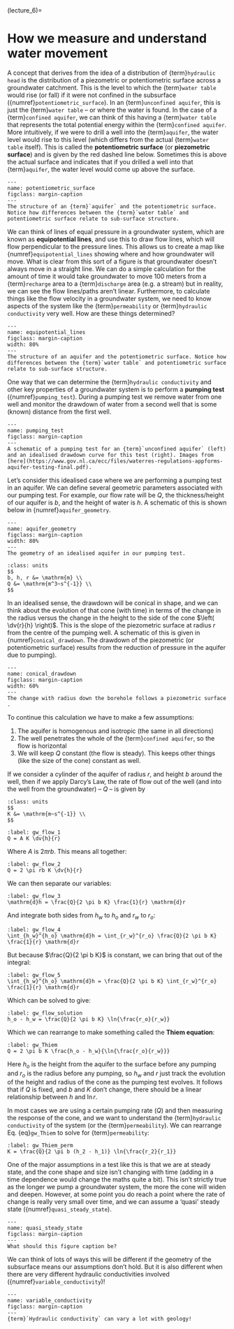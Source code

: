 <br><div style="page-break-before:always;"></div>

(lecture_6)=
# How we measure and understand water movement

A concept that derives from the idea of a distribution of {term}`hydraulic head` is the distribution of a piezometric or potentiometric surface across a groundwater catchment.
This is the level to which the {term}`water table` would rise (or fall) if it were not confined in the subsurface ({numref}`potentiometric_surface`).
In an {term}`unconfined aquifer`, this is just the {term}`water table` – or where the water is found.
In the case of a {term}`confined aquifer`, we can think of this having a {term}`water table` that represents the total potential energy within the {term}`confined aquifer`.
More intuitively, if we were to drill a well into the {term}`aquifer`, the water level would rise to this level (which differs from the actual {term}`water table` itself).
This is called the **potentiometric surface** (or **piezometric surface**) and is given by the red dashed line below.
Sometimes this is above the actual surface and indicates that if you drilled a well into that {term}`aquifer`, the water level would come up above the surface.

```{figure} ./figures/figure6.1.png
---
name: potentiometric_surface
figclass: margin-caption
---
The structure of an {term}`aquifer` and the potentiometric surface. Notice how differences between the {term}`water table` and potentiometric surface relate to sub-surface structure.
```

We can think of lines of equal pressure in a groundwater system, which are known as **equipotential lines**, and use this to draw flow lines, which will flow perpendicular to the pressure lines.
This allows us to create a map like {numref}`equipotential_lines` showing where and how groundwater will move.
What is clear from this sort of a figure is that groundwater doesn’t always move in a straight line.
We can do a simple calculation for the amount of time it would take groundwater to move 100 meters from a {term}`recharge` area to a {term}`discharge` area (e.g. a stream) but in reality, we can see the flow lines/paths aren’t linear.
Furthermore, to calculate things like the flow velocity in a groundwater system, we need to know aspects of the system like the {term}`permeability` or {term}`hydraulic conductivity` very well.
How are these things determined? 

```{figure} ./figures/figure6.2.png
---
name: equipotential_lines
figclass: margin-caption
width: 80%
---
The structure of an aquifer and the potentiometric surface. Notice how differences between the {term}`water table` and potentiometric surface relate to sub-surface structure.
```

One way that we can determine the {term}`hydraulic conductivity` and other key properties of a groundwater system is to perform a **pumping test** ({numref}`pumping_test`).
During a pumping test we remove water from one well and monitor the drawdown of water from a second well that is some (known) distance from the first well. 

```{figure} ./figures/figure6.34.png
---
name: pumping_test
figclass: margin-caption
---
A schematic of a pumping test for an {term}`unconfined aquifer` (left) and an idealised drawdown curve for this test (right). Images from [here](https://www.gov.nl.ca/ecc/files/waterres-regulations-appforms-aquifer-testing-final.pdf).
```

Let’s consider this idealised case where we are performing a pumping test in an aquifer.
We can define several geometric parameters associated with our pumping test.
For example, our flow rate will be $Q$, the thickness/height of our aquifer is $b$, and the height of water is $h$.
A schematic of this is shown below in {numref}`aquifer_geometry`.

```{figure} ./figures/figure6.5.png
---
name: aquifer_geometry
figclass: margin-caption
width: 80%
---
The geometry of an idealised aquifer in our pumping test.
```

```{margin} Units!
:class: units
$$
b, h, r &= \mathrm{m} \\
Q &= \mathrm{m^3~s^{-1}} \\
$$
```

In an idealised sense, the drawdown will be conical in shape, and we can think about the evolution of that cone (with time) in terms of the change in the radius versus the change in the height to the side of the cone $\left( \dv{r}{h} \right)$.
This is the slope of the piezometric surface at radius $r$ from the centre of the pumping well.
A schematic of this is given in {numref}`conical_drawdown`.
The drawdown of the piezometric (or potentiometric surface) results from the reduction of pressure in the aquifer due to pumping).

```{figure} ./figures/figure6.6.png
---
name: conical_drawdown
figclass: margin-caption
width: 60%
---
The change with radius down the borehole follows a piezometric surface .
```

To continue this calculation we have to make a few assumptions:

1. The aquifer is homogenous and isotropic (the same in all directions)
2. The well penetrates the whole of the {term}`confined aquifer`, so the flow is horizontal
3. We will keep $Q$ constant (the flow is steady).
This keeps other things (like the size of the cone) constant as well.

If we consider a cylinder of the aquifer of radius $r$, and height $b$ around the well, then if we apply Darcy’s Law, the rate of flow out of the well (and into the well from the groundwater) – $Q$ – is given by

```{margin} Units!
:class: units
$$
K &= \mathrm{m~s^{-1}} \\
$$
```

```{math}
:label: gw_flow_1
Q = A K \dv{h}{r}
```

Where $A$ is $2 \pi rb$.
This means all together:

```{math}
:label: gw_flow_2
Q = 2 \pi rb K \dv{h}{r}
```

We can then separate our variables:

```{math}
:label: gw_flow_3
\mathrm{d}h = \frac{Q}{2 \pi b K} \frac{1}{r} \mathrm{d}r
```

And integrate both sides from $h_w$ to $h_o$ and $r_w$ to $r_o$:

```{math}
:label: gw_flow_4
\int_{h_w}^{h_o} \mathrm{d}h = \int_{r_w}^{r_o} \frac{Q}{2 \pi b K} \frac{1}{r} \mathrm{d}r
```

But because $\frac{Q}{2 \pi b K}$ is constant, we can bring that out of the integral:

```{math}
:label: gw_flow_5
\int_{h_w}^{h_o} \mathrm{d}h = \frac{Q}{2 \pi b K} \int_{r_w}^{r_o} \frac{1}{r} \mathrm{d}r
```

Which can be solved to give:

```{math}
:label: gw_flow_solution
h_o - h_w = \frac{Q}{2 \pi b K} \ln{\frac{r_o}{r_w}}
```

Which we can rearrange to make something called the **Thiem equation**:

```{math}
:label: gw_Thiem
Q = 2 \pi b K \frac{h_o - h_w}{\ln{\frac{r_o}{r_w}}}
```

Here $h_o$ is the height from the aquifer to the surface before any pumping and $r_o$ is the radius before any pumping, so $h_w$ and $r$ just track the evolution of the height and radius of the cone as the pumping test evolves.
It follows that if $Q$ is fixed, and $b$ and $K$ don’t change, there should be a linear relationship between $h$ and $\ln{r}$.

In most cases we are using a certain pumping rate ($Q$) and then measuring the response of the cone, and we want to understand the {term}`hydraulic conductivity` of the system (or the {term}`permeability`).
We can rearrange Eq. {eq}`gw_Thiem` to solve for {term}`permeability`:

```{math}
:label: gw_Thiem_perm
K = \frac{Q}{2 \pi b (h_2 - h_1)} \ln{\frac{r_2}{r_1}}
```

One of the major assumptions in a test like this is that we are at steady state, and the cone shape and size isn’t changing with time (adding in a time dependence would change the maths quite a bit).
This isn’t strictly true as the longer we pump a groundwater system, the more the cone will widen and deepen.
However, at some point you do reach a point where the rate of change is really very small over time, and we can assume a ‘quasi’ steady state ({numref}`quasi_steady_state`).

```{figure} ./figures/figure6.7.png
---
name: quasi_steady_state
figclass: margin-caption
---
What should this figure caption be?
```

We can think of lots of ways this will be different if the geometry of the subsurface means our assumptions don’t hold.
But it is also different when there are very different hydraulic conductivities involved ({numref}`variable_conductivity`)!

```{figure} ./figures/figure6.8.jpg
---
name: variable_conductivity
figclass: margin-caption
---
{term}`Hydraulic conductivity` can vary a lot with geology!
```
